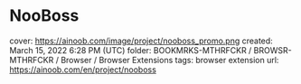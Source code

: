 # NooBoss

cover: https://ainoob.com/image/project/nooboss_promo.png
created: March 15, 2022 6:28 PM (UTC)
folder: BOOKMRKS-MTHRFCKR / BROWSR-MTHRFCKR / Browser / Browser Extensions
tags: browser extension
url: https://ainoob.com/en/project/nooboss